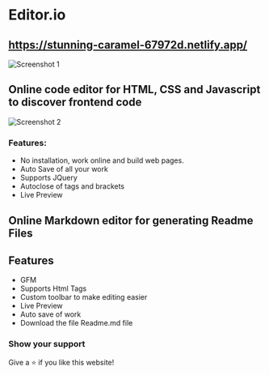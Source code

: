 # Editor.io
## https://stunning-caramel-67972d.netlify.app/

![Screenshot 1](https://user-images.githubusercontent.com/68656122/167346138-6d7fcc64-0ea7-473e-ae09-28fd9cdc1743.png)

## Online code editor for HTML, CSS and Javascript to discover frontend code

![Screenshot 2](https://user-images.githubusercontent.com/68656122/167561859-63713e93-8951-43ec-bf23-4f577414270d.png)

### Features:

- No installation, work online and build web pages.
- Auto Save of all your work
- Supports JQuery
- Autoclose of tags and brackets
- Live Preview

## Online Markdown editor for generating Readme Files

## Features

- GFM
- Supports Html Tags
- Custom toolbar to make editing easier
- Live Preview
- Auto save of work
- Download the file Readme.md file

### Show your support

Give a ⭐ if you like this website!

